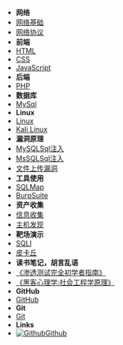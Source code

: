 - **网络**
- [网络基础](internet)
- [网络协议](internetxy)
- **前端**
- [HTML](html)
- [CSS](css)
- [JavaScript](javaScript)
- **后端**
- [PHP](php)
- **数据库**
- [MySql](SQL)
- **Linux**
- [Linux](Linux)
- [Kali Linux](kali)
- **漏洞原理**
- [MySQLSql注入](SQLzr)
- [MsSQLSql注入](Msszr)
- [文件上传漏洞](wjscld)
- **工具使用**
- [SQLMap](SQLMap)
- [BurpSuite](BurpSuite)
- **资产收集**
- [信息收集](xxsj)
- [主机发现](zjfx)
- **靶场演示**
- [SQLI](SQLI)
- [皮卡丘](pkq)
- **读书笔记，胡言乱语**
- [《渗透测试完全初学者指南》](stcszn)
- [《黑客心理学:社会工程学原理》](shgcx)
- **GitHub**
- [GitHub](GitHub)
- **Git**
- [Git](Git)
- **Links**
- [![Github](https://icongram.jgog.in/simple/github.svg?color=808080&size=16)Github](https://github.com/mochen072/github.io)

